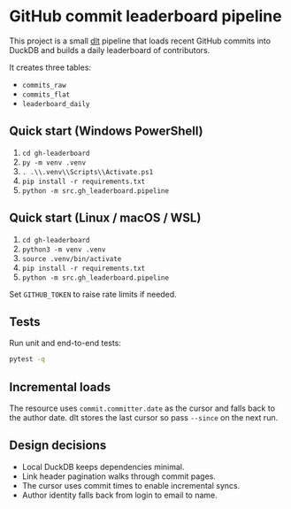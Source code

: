 # GitHub commit leaderboard pipeline

This project is a small [dlt](https://dlthub.com/) pipeline that loads recent
GitHub commits into DuckDB and builds a daily leaderboard of contributors.

It creates three tables:

* `commits_raw`
* `commits_flat`
* `leaderboard_daily`

## Quick start (Windows PowerShell)

1. `cd gh-leaderboard`
2. `py -m venv .venv`
3. `. .\\.venv\\Scripts\\Activate.ps1`
4. `pip install -r requirements.txt`
5. `python -m src.gh_leaderboard.pipeline`

## Quick start (Linux / macOS / WSL)

1. `cd gh-leaderboard`
2. `python3 -m venv .venv`
3. `source .venv/bin/activate`
4. `pip install -r requirements.txt`
5. `python -m src.gh_leaderboard.pipeline`

Set `GITHUB_TOKEN` to raise rate limits if needed.

## Tests

Run unit and end-to-end tests:

```bash
pytest -q
```

## Incremental loads

The resource uses `commit.committer.date` as the cursor and falls back to the
author date. dlt stores the last cursor so pass `--since` on the next run.

## Design decisions

* Local DuckDB keeps dependencies minimal.
* Link header pagination walks through commit pages.
* The cursor uses commit times to enable incremental syncs.
* Author identity falls back from login to email to name.
